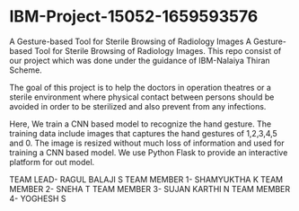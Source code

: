 # IBM-Project-15052-1659593576
A Gesture-based Tool for Sterile Browsing of Radiology Images
A Gesture-based Tool for Sterile Browsing of Radiology Images. This repo consist of our project which was done under the guidance of IBM-Nalaiya Thiran Scheme.

The goal of this project is to help the doctors in operation theatres or a sterile environment where physical contact between persons should be avoided in order to be sterilized and also prevent from any infections.

Here, We train a CNN based model to recognize the hand gesture. The training data include images that captures the hand gestures of 1,2,3,4,5 and 0. The image is resized without much loss of information and used for training a CNN based model. 
We use Python Flask to provide an interactive platform for out model.

TEAM LEAD- RAGUL BALAJI S
TEAM MEMBER 1- SHAMYUKTHA K
TEAM MEMBER 2- SNEHA T
TEAM MEMBER 3- SUJAN KARTHI N
TEAM MEMBER 4- YOGHESH S

